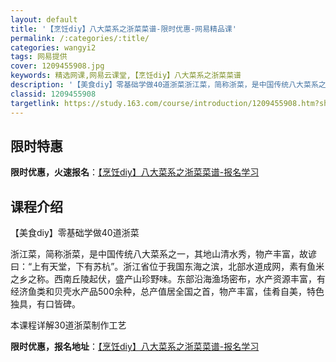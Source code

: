 ```yaml
---
layout: default
title: '【烹饪diy】八大菜系之浙菜菜谱-限时优惠-网易精品课'
permalink: /:categories/:title/
categories: wangyi2
tags: 网易提供
cover: 1209455908.jpg
keywords: 精选网课,网易云课堂,【烹饪diy】八大菜系之浙菜菜谱
description: '【美食diy】零基础学做40道浙菜浙江菜，简称浙菜，是中国传统八大菜系之一，其地山清水秀，物产丰富，故谚曰：“上有天堂，'
classid: 1209455908
targetlink: https://study.163.com/course/introduction/1209455908.htm?share=1&shareId=1025206652&utm_campaign=share&utm_medium=iphoneShare&utm_source=&utm_u=1025206652
---
```


## 限时特惠

**限时优惠，火速报名**：[【烹饪diy】八大菜系之浙菜菜谱-报名学习](https://study.163.com/course/introduction/1209455908.htm?share=1&shareId=1025206652&utm_campaign=share&utm_medium=iphoneShare&utm_source=&utm_u=1025206652)

## 课程介绍

【美食diy】零基础学做40道浙菜

浙江菜，简称浙菜，是中国传统八大菜系之一，其地山清水秀，物产丰富，故谚曰：“上有天堂，下有苏杭”。浙江省位于我国东海之滨，北部水道成网，素有鱼米之乡之称。西南丘陵起伏，盛产山珍野味。东部沿海渔场密布，水产资源丰富，有经济鱼类和贝壳水产品500余种，总产值居全国之首，物产丰富，佳肴自美，特色独具，有口皆碑。

本课程详解30道浙菜制作工艺

**限时优惠，报名地址**：[【烹饪diy】八大菜系之浙菜菜谱-报名学习](https://study.163.com/course/introduction/1209455908.htm?share=1&shareId=1025206652&utm_campaign=share&utm_medium=iphoneShare&utm_source=&utm_u=1025206652)

